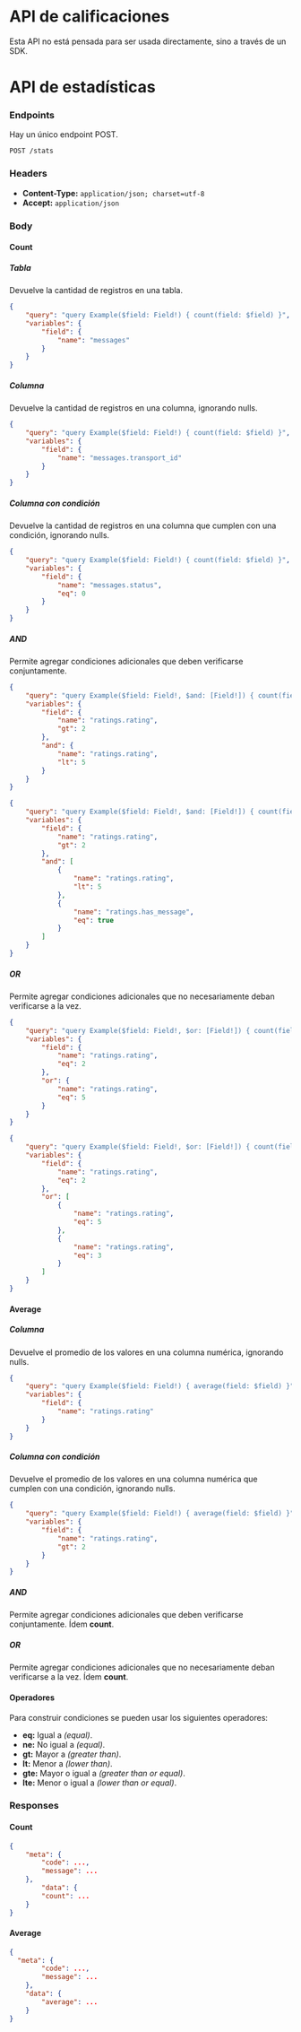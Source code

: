 # API de calificaciones

Esta API no está pensada para ser usada directamente, sino a través de un SDK.

# API de estadísticas

### Endpoints

Hay un único endpoint POST.

`POST /stats`

### Headers

- **Content-Type:** `application/json; charset=utf-8`
- **Accept:** `application/json`

### Body

#### Count

##### Tabla

Devuelve la cantidad de registros en una tabla.

```json
{
    "query": "query Example($field: Field!) { count(field: $field) }",
    "variables": {
        "field": {
            "name": "messages"
        }
    }
}
```

##### Columna

Devuelve la cantidad de registros en una columna, ignorando nulls.

```json
{
    "query": "query Example($field: Field!) { count(field: $field) }",
    "variables": {
        "field": {
            "name": "messages.transport_id"
        }
    }
}
```

##### Columna con condición

Devuelve la cantidad de registros en una columna que cumplen con una condición, ignorando nulls.

```json
{
    "query": "query Example($field: Field!) { count(field: $field) }",
    "variables": {
        "field": {
            "name": "messages.status",
            "eq": 0
        }
    }
}
```

##### AND

Permite agregar condiciones adicionales que deben verificarse conjuntamente.

```json
{
    "query": "query Example($field: Field!, $and: [Field!]) { count(field: $field, and: $and) }",
    "variables": {
        "field": {
            "name": "ratings.rating",
            "gt": 2
        },
        "and": {
            "name": "ratings.rating",
            "lt": 5
        }
    }
}
```

```json
{
    "query": "query Example($field: Field!, $and: [Field!]) { count(field: $field, and: $and) }",
    "variables": {
        "field": {
            "name": "ratings.rating",
            "gt": 2
        },
        "and": [
            {
                "name": "ratings.rating",
                "lt": 5
            },
            {
                "name": "ratings.has_message",
                "eq": true
            }
        ]
    }
}
```

##### OR

Permite agregar condiciones adicionales que no necesariamente deban verificarse a la vez.

```json
{
    "query": "query Example($field: Field!, $or: [Field!]) { count(field: $field, or: $or) }",
    "variables": {
        "field": {
            "name": "ratings.rating",
            "eq": 2
        },
        "or": {
            "name": "ratings.rating",
            "eq": 5
        }
    }
}
```

```json
{
    "query": "query Example($field: Field!, $or: [Field!]) { count(field: $field, or: $or) }",
    "variables": {
        "field": {
            "name": "ratings.rating",
            "eq": 2
        },
        "or": [
            {
                "name": "ratings.rating",
                "eq": 5
            },
            {
                "name": "ratings.rating",
                "eq": 3
            }
        ]
    }
}
```

#### Average

##### Columna

Devuelve el promedio de los valores en una columna numérica, ignorando nulls.

```json
{
    "query": "query Example($field: Field!) { average(field: $field) }",
    "variables": {
        "field": {
            "name": "ratings.rating"
        }
    }
}
```

##### Columna con condición

Devuelve el promedio de los valores en una columna numérica que cumplen con una condición, ignorando nulls.

```json
{
    "query": "query Example($field: Field!) { average(field: $field) }",
    "variables": {
        "field": {
            "name": "ratings.rating",
            "gt": 2
        }
    }
}
```

##### AND

Permite agregar condiciones adicionales que deben verificarse conjuntamente. Ídem **count**.

##### OR

Permite agregar condiciones adicionales que no necesariamente deban verificarse a la vez. Ídem **count**.

#### Operadores

Para construir condiciones se pueden usar los siguientes operadores:

- **eq:** Igual a *(equal)*.
- **ne:** No igual a *(equal)*.
- **gt:** Mayor a *(greater than)*.
- **lt:** Menor a *(lower than)*.
- **gte:** Mayor o igual a *(greater than or equal)*.
- **lte:** Menor o igual a *(lower than or equal)*.

### Responses

#### Count

```json
{
    "meta": {
        "code": ...,
        "message": ...
    },
        "data": {
        "count": ...
    }
}
```

#### Average

```json
{
  "meta": {
        "code": ...,
        "message": ...
    },
    "data": {
        "average": ...
    }
}
```